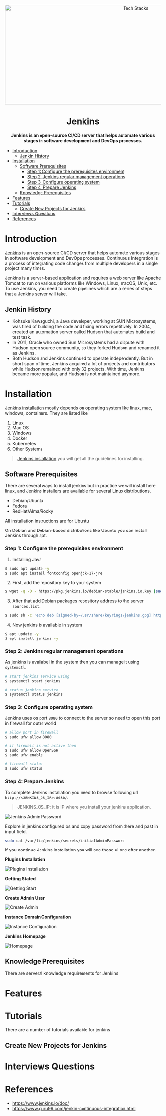 <div align="center" style="margin-bottom: 15px;">
    <img src="img/logo.png" height="320" width="830" alt="Tech Stacks">
    <h1>Jenkins</h1>
    <strong>Jenkins is an open-source CI/CD server that helps automate various stages in software development and DevOps processes.</strong>
</div>



<!-- TOC -->

- [Introduction](#introduction)
  - [Jenkin History](#jenkin-history)
- [Installation](#installation)
  - [Software Prerequisites](#software-prerequisites)
    - [Step 1: Configure the prerequisites environment](#step-1-configure-the-prerequisites-environment)
    - [Step 2: Jenkins regular management operations](#step-2-jenkins-regular-management-operations)
    - [Step 3: Configure operating system](#step-3-configure-operating-system)
    - [Step 4: Prepare Jenkins](#step-4-prepare-jenkins)
  - [Knowledge Prerequisites](#knowledge-prerequisites)
- [Features](#features)
- [Tutorials](#tutorials)
  - [Create New Projects for Jenkins](#create-new-projects-for-jenkins)
- [Interviews Questions](#interviews-questions)
- [References](#references)


<!-- /TOC -->

# Introduction
[Jenkins](https://www.jenkins.io/) is an open-source CI/CD server that helps automate various stages in software development and DevOps processes. Continuous Integration is a process of integrating code changes from multiple developers in a single project many times.

Jenkins is a server-based application and requires a web server like Apache Tomcat to run on various platforms like Windows, Linux, macOS, Unix, etc. To use Jenkins, you need to create pipelines which are a series of steps that a Jenkins server will take.

## Jenkin History
- Kohsuke Kawaguchi, a Java developer, working at SUN Microsystems, was tired of building the code and fixing errors repetitively. In 2004, created an automation server called Hudson that automates build and test task.
- In 2011, Oracle who owned Sun Microsystems had a dispute with Hudson open source community, so they forked Hudson and renamed it as Jenkins.
- Both Hudson and Jenkins continued to operate independently. But in short span of time, Jenkins acquired a lot of projects and contributors while Hudson remained with only 32 projects. With time, Jenkins became more popular, and Hudson is not maintained anymore.


# Installation

[Jenkins installation](https://www.jenkins.io/doc/book/installing/) mostly depends on operating system like linux, mac, windows, containers. They are listed like

1. Linux
2. Mac OS 
3. Windows
4. Docker
5. Kubernetes
6. Other Systems

> [Jenkins installation](https://www.jenkins.io/doc/book/installing/) you will get all the guidelines for installing.

## Software Prerequisites
There are several ways to install jenkins but in practice we will install here linux, and Jenkins installers are available for several Linux distributions.
- Debian/Ubuntu
- Fedora
- RedHat/Alma/Rocky

All installation instructions are for Ubuntu

On Debian and Debian-based distributions like Ubuntu you can install Jenkins through apt.

### Step 1: Configure the prerequisites environment

1. Installing Java
```bash
$ sudo apt update -y
$ sudo apt install fontconfig openjdk-17-jre
```

2. First, add the repository key to your system
```bash
$ wget -q -O - https://pkg.jenkins.io/debian-stable/jenkins.io.key |sudo gpg --dearmor -o /usr/share/keyrings/jenkins.gpg
```

3. After that add Debian packages repository address to the server `sources.list`.
```bash
$ sudo sh -c 'echo deb [signed-by=/usr/share/keyrings/jenkins.gpg] http://pkg.jenkins.io/debian-stable binary/ > /etc/apt/sources.list.d/jenkins.list'
```

4. Now jenkins is available in system
```bash
$ apt update -y 
$ apt install jenkins -y
```

### Step 2: Jenkins regular management operations

As jenkins is availabel in the system then you can manage it using `systemctl`.
```bash
# start jenkins service using
$ systemctl start jenkins

# status jenkins service
$ systemctl status jenkins
```

### Step 3: Configure operating system 
Jenkins uses os port `8080` to connect to the server so need to open this port in firewall for outer world
```bash
# allow port in firewall
$ sudo ufw allow 8080

# if firewall is not active then 
$ sudo ufw allow OpenSSH
$ sudo ufw enable

# firewall status
$ sudo ufw status
```



### Step 4: Prepare Jenkins
To complete Jenkins installation you need to browse following url `http://<JENKINS_OS_IP>:8080/`.   
> JENKINS_OS_IP: it is IP where you install your jenkins application.

![Jenkins Admin Password](img/unlock_jenkins.png)

Explore in jenkins configured os and copy password from there and past in input field.

```bash
sudo cat /var/lib/jenkins/secrets/initialAdminPassword
```

If you continue Jenkins installation you will see those ui one after another.

**Plugins Installation**

![Plugins Installation](img/jenkins_plugins_install.png)

**Getting Stated**

![Getting Start](img/jenkins_getting_start.png)

**Create Admin User**

![Create Admin](img/jenkins_create_admin.png)

**Instance Domain Configuration**

![Instance Configuration](img/jenkins_instance_configuration.png)

**Jenkins Homepage**

![Homepage](img/jenkins_homepage.png)

## Knowledge Prerequisites
There are serveral knowledge requirements for Jenkins

# Features

# Tutorials
There are a number of tutorials available for jenkins

## Create New Projects for Jenkins



# Interviews Questions

# References
- https://www.jenkins.io/doc/
- https://www.guru99.com/jenkin-continuous-integration.html

